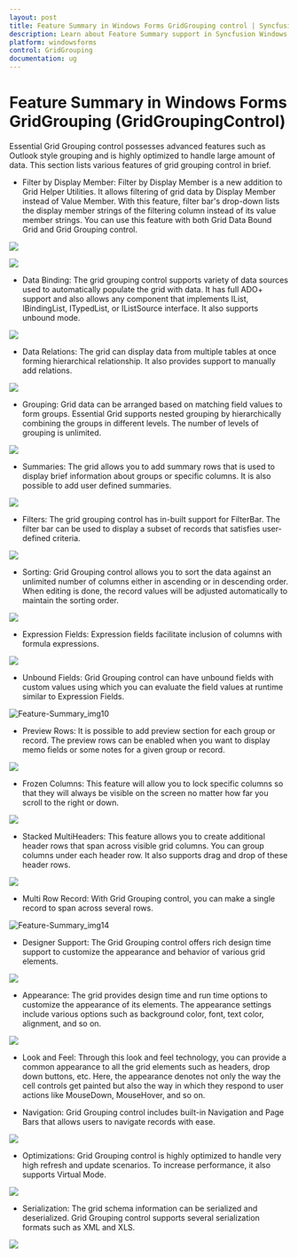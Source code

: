 ```yaml
---
layout: post
title: Feature Summary in Windows Forms GridGrouping control | Syncfusion
description: Learn about Feature Summary support in Syncfusion Windows Forms GridGrouping (GridGroupingControl) control and more details.
platform: windowsforms
control: GridGrouping
documentation: ug
---
```


# Feature Summary in Windows Forms GridGrouping (GridGroupingControl)

Essential Grid Grouping control possesses advanced features such as Outlook style grouping and is highly optimized to handle large amount of data. This section lists various features of grid grouping control in brief.

* Filter by Display Member: Filter by Display Member is a new addition to Grid Helper Utilities. It allows filtering of grid data by Display Member instead of Value Member. With this feature, filter bar's drop-down lists the display member strings of the filtering column instead of its value member strings. You can use this feature with both Grid Data Bound Grid and Grid Grouping control.



 ![](Feature-Summary_images/Feature-Summary_img1.jpeg) 





 ![](Feature-Summary_images/Feature-Summary_img2.jpeg) 





* Data Binding: The grid grouping control supports variety of data sources used to automatically populate the grid with data. It has full ADO+ support and also allows any component that implements IList, IBindingList, ITypedList, or IListSource interface. It also supports unbound mode.

 ![](Feature-Summary_images/Feature-Summary_img3.jpeg) 





* Data Relations: The grid can display data from multiple tables at once forming hierarchical relationship. It also provides support to manually add relations.



 ![](Feature-Summary_images/Feature-Summary_img4.jpeg) 





* Grouping: Grid data can be arranged based on matching field values to form groups. Essential Grid supports nested grouping by hierarchically combining the groups in different levels. The number of levels of grouping is unlimited.

 ![](Feature-Summary_images/Feature-Summary_img5.jpeg) 





* Summaries: The grid allows you to add summary rows that is used to display brief information about groups or specific columns. It is also possible to add user defined summaries.

 ![](Feature-Summary_images/Feature-Summary_img6.jpeg) 





* Filters: The grid grouping control has in-built support for FilterBar. The filter bar can be used to display a subset of records that satisfies user-defined criteria.

 ![](Feature-Summary_images/Feature-Summary_img7.jpeg) 




* Sorting: Grid Grouping control allows you to sort the data against an unlimited number of columns either in ascending or in descending order. When editing is done, the record values will be adjusted automatically to maintain the sorting order.

 ![](Feature-Summary_images/Feature-Summary_img8.jpeg) 





* Expression Fields: Expression fields facilitate inclusion of columns with formula expressions.

 ![](Feature-Summary_images/Feature-Summary_img9.jpeg) 





* Unbound Fields: Grid Grouping control can have unbound fields with custom values using which you can evaluate the field values at runtime similar to Expression Fields.

![Feature-Summary_img10](Feature-Summary_images/Feature-Summary_img10.jpeg) 





* Preview Rows: It is possible to add preview section for each group or record. The preview rows can be enabled when you want to display memo fields or some notes for a given group or record.

 ![](Feature-Summary_images/Feature-Summary_img11.jpeg) 





* Frozen Columns: This feature will allow you to lock specific columns so that they will always be visible on the screen no matter how far you scroll to the right or down.

 ![](Feature-Summary_images/Feature-Summary_img12.jpeg) 





* Stacked MultiHeaders: This feature allows you to create additional header rows that span across visible grid columns. You can group columns under each header row. It also supports drag and drop of these header rows.

 ![](Feature-Summary_images/Feature-Summary_img13.jpeg) 




* Multi Row Record: With Grid Grouping control, you can make a single record to span across several rows.

![Feature-Summary_img14](Feature-Summary_images/Feature-Summary_img14.jpeg)





* Designer Support: The Grid Grouping control offers rich design time support to customize the appearance and behavior of various grid elements.

 ![](Feature-Summary_images/Feature-Summary_img15.jpeg) 




* Appearance: The grid provides design time and run time options to customize the appearance of its elements. The appearance settings include various options such as background color, font, text color, alignment, and so on.

 ![](Feature-Summary_images/Feature-Summary_img16.jpeg) 




* Look and Feel: Through this look and feel technology, you can provide a common appearance to all the grid elements such as headers, drop down buttons, etc. Here, the appearance denotes not only the way the cell controls get painted but also the way in which they respond to user actions like MouseDown, MouseHover, and so on.



* Navigation: Grid Grouping control includes built-in Navigation and Page Bars that allows users to navigate records with ease.

 ![](Feature-Summary_images/Feature-Summary_img17.jpeg) 





* Optimizations: Grid Grouping control is highly optimized to handle very high refresh and update scenarios. To increase performance, it also supports Virtual Mode.



 ![](Feature-Summary_images/Feature-Summary_img18.jpeg) 





* Serialization: The grid schema information can be serialized and deserialized. Grid Grouping control supports several serialization formats such as XML and XLS.

 ![](Feature-Summary_images/Feature-Summary_img19.png) 



